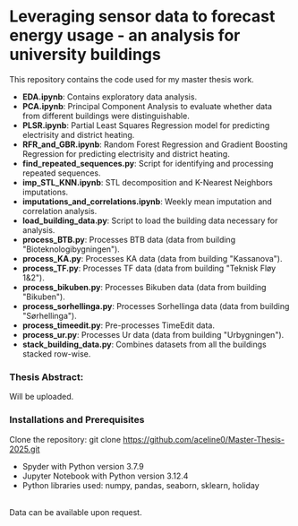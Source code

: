 # Leveraging sensor data to forecast energy usage - an analysis for university buildings
This repository contains the code used for my master thesis work. <br>


- **EDA.ipynb**: Contains exploratory data analysis.
- **PCA.ipynb**: Principal Component Analysis to evaluate whether data from different buildings were distinguishable. 
- **PLSR.ipynb**: Partial Least Squares Regression model for predicting electrisity and district heating.
- **RFR_and_GBR.ipynb**: Random Forest Regression and Gradient Boosting Regression for predicting electrisity and district heating.
- **find_repeated_sequences.py**: Script for identifying and processing repeated sequences.
- **imp_STL_KNN.ipynb**: STL decomposition and K-Nearest Neighbors imputations.
- **imputations_and_correlations.ipynb**: Weekly mean imputation and correlation analysis.
- **load_building_data.py**: Script to load the building data necessary for analysis.
- **process_BTB.py**: Processes BTB data (data from building "Bioteknologibygningen").
- **process_KA.py**: Processes KA data (data from building "Kassanova").
- **process_TF.py**: Processes TF data (data from building "Teknisk Fløy 1&2").
- **process_bikuben.py**: Processes Bikuben data (data from building "Bikuben").
- **process_sorhellinga.py**: Processes Sorhellinga data (data from building "Sørhellinga").
- **process_timeedit.py**: Pre-processes TimeEdit data.
- **process_ur.py**: Processes Ur data (data from building "Urbygningen").
- **stack_building_data.py**: Combines datasets from all the buildings stacked row-wise.


### Thesis Abstract:
Will be uploaded.

### Installations and Prerequisites
Clone the repository: git clone https://github.com/aceline0/Master-Thesis-2025.git <br>
- Spyder with Python version 3.7.9
- Jupyter Notebook with Python version 3.12.4
- Python libraries used: numpy, pandas, seaborn, sklearn, holiday

<br>
Data can be available upon request.
